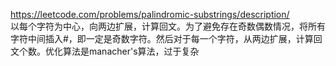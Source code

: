https://leetcode.com/problems/palindromic-substrings/description/  
以每个字符为中心，向两边扩展，计算回文。为了避免存在奇数偶数情况，将所有字符中间插入#，即一定是奇数字符。然后对于每一个字符，从两边扩展，计算回文个数。优化算法是manacher's算法，过于复杂